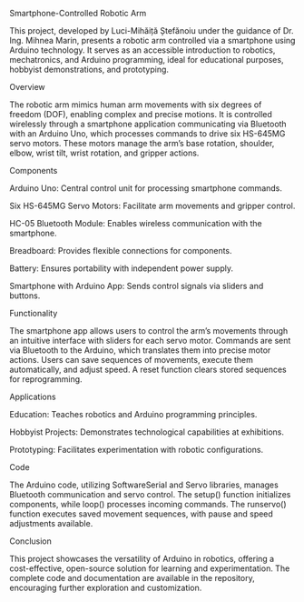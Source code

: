 Smartphone-Controlled Robotic Arm

This project, developed by Luci-Mihăiță Ștefănoiu under the guidance of Dr. Ing. Mihnea Marin, presents a robotic arm controlled via a smartphone using Arduino technology. It serves as an accessible introduction to robotics, mechatronics, and Arduino programming, ideal for educational purposes, hobbyist demonstrations, and prototyping.

Overview

The robotic arm mimics human arm movements with six degrees of freedom (DOF), enabling complex and precise motions. It is controlled wirelessly through a smartphone application communicating via Bluetooth with an Arduino Uno, which processes commands to drive six HS-645MG servo motors. These motors manage the arm’s base rotation, shoulder, elbow, wrist tilt, wrist rotation, and gripper actions.

Components





Arduino Uno: Central control unit for processing smartphone commands.



Six HS-645MG Servo Motors: Facilitate arm movements and gripper control.



HC-05 Bluetooth Module: Enables wireless communication with the smartphone.



Breadboard: Provides flexible connections for components.



Battery: Ensures portability with independent power supply.



Smartphone with Arduino App: Sends control signals via sliders and buttons.

Functionality

The smartphone app allows users to control the arm’s movements through an intuitive interface with sliders for each servo motor. Commands are sent via Bluetooth to the Arduino, which translates them into precise motor actions. Users can save sequences of movements, execute them automatically, and adjust speed. A reset function clears stored sequences for reprogramming.

Applications





Education: Teaches robotics and Arduino programming principles.



Hobbyist Projects: Demonstrates technological capabilities at exhibitions.



Prototyping: Facilitates experimentation with robotic configurations.

Code

The Arduino code, utilizing SoftwareSerial and Servo libraries, manages Bluetooth communication and servo control. The setup() function initializes components, while loop() processes incoming commands. The runservo() function executes saved movement sequences, with pause and speed adjustments available.

Conclusion

This project showcases the versatility of Arduino in robotics, offering a cost-effective, open-source solution for learning and experimentation. The complete code and documentation are available in the repository, encouraging further exploration and customization.
